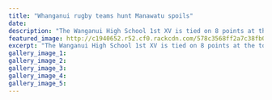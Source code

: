 ```yaml
---
title: "Whanganui rugby teams hunt Manawatu spoils"
date: 
description: "The Wanganui High School 1st XV is tied on 8 points at the top of the table with defending champions Massey White in the Manawatu McDonald's Colts division rugby championship..."
featured_image: http://c1940652.r52.cf0.rackcdn.com/578c3568ff2a7c38fb00089d/Photo-of-RUGBY-BALL.jpg
excerpt: "The Wanganui High School 1st XV is tied on 8 points at the top of the table with defending champions Massey White in the Manawatu McDonald's Colts division rugby championship..."
gallery_image_1: 
gallery_image_2: 
gallery_image_3: 
gallery_image_4: 
gallery_image_5: 
---
```

